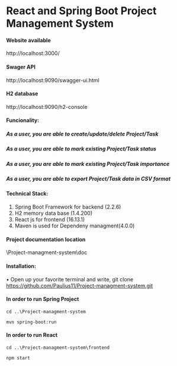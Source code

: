 # React and Spring Boot Project Management System

#### Website available
http://localhost:3000/

#### Swager API
http://localhost:9090/swagger-ui.html

####  H2 database
http://localhost:9090/h2-console

#### Funcionality: 
##### As a user, you are able to create/update/delete Project/Task
##### As a user, you are able to mark existing Project/Task status
##### As a user, you are able to mark existing Project/Task importance
##### As a user, you are able to export Project/Task data in CSV format

#### Technical Stack:
1.	Spring Boot Framework for backend (2.2.6)
2.	H2 memory data base (1.4.200)
3.	React js for frontend (16.13.1)
4.	Maven is used for Dependeny managment(4.0.0)

#### Project documentation location
\Project-managment-system\doc

#### Installation:
•	Open up your favorite terminal and write, git clone https://github.com/Paulius11/Project-managment-system.git

#### In order to run Spring Project
```cd ..\Project-managment-system```

```mvn spring-boot:run```

#### In order to run React
```cd ..\Project-managment-system\frontend```

```npm start```
